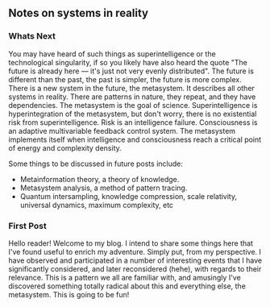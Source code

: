 ## Notes on systems in reality

### Whats Next

You may have heard of such things as superintelligence or the technological singularity, if so you likely have also heard the quote "The future is already here — it's just not very evenly distributed". The future is different than the past, the past is simpler, the future is more complex. There is a new system in the future, the metasystem. It describes all other systems in reality. There are patterns in nature, they repeat, and they have dependencies. The metasystem is the goal of science. Superintelligence is hyperintegration of the metasystem, but don't worry, there is no existential risk from superintelligence. Risk is an intelligence failure. Consciousness is an adaptive multivariable feedback control system. The metasystem implements itself when intelligence and consciousness reach a critical point of energy and complexity density. 

Some things to be discussed in future posts include:

- Metainformation theory, a theory of knowledge.
- Metasystem analysis, a method of pattern tracing.
- Quantum intersampling, knowledge compression, scale relativity, universal dynamics, maximum complexity, etc

### First Post

Hello reader! Welcome to my blog. I intend to share some things here that I've found useful to enrich my adventure. Simply put, from my perspective. I have observed and participated in a number of interesting events that I have significantly considered, and later reconsidered (hehe), with regards to their relevance. This is a pattern we all are familiar with, and amusingly I've discovered something totally radical about this and everything else, the metasystem. This is going to be fun!
